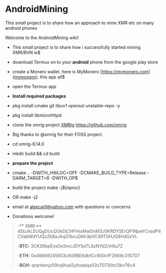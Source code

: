# AndroidMining
 This small project is to share how  an approach to mine XMR etc on many android phones
 
 Welcome to the AndroidMining wiki!

-  This small project is to share how  i successfully started  mining XMR/RVN w$
- download Termux on to your **android** phone from the google play store
- create a Monero wallet. here is MyMonero [https://mymonero.com](mymonero). this app all$
- open the Termux app
- **Install required packages**
- pkg install cmake git libuv1 openssl unstable-repo -y
- pkg install libmicrohttpd

- clone the xmrig project [XMRig](https://github.com/xmrig/xmrig) https://github.com/xmrig
- Big thanks to @xmrig for their FOSS project.
- cd xmrig-6.14.0
-  mkdir build && cd build
- **prepare the project**
- cmake .. -DWITH_HWLOC=OFF -DCMAKE_BUILD_TYPE=Release -DARM_TARGET=8 -DWITH_OP$
- build the project make -j$(nproc)
- OR make -j2 
- email at alexcarll@yahoo.com with questions or concerns
- Donations welcome! 

>
>
>-** XMR:** 45bJkL5UQgDUcQGkDjCHFHioMwDnM3J5KRDYSErQP1NpeYCvadP4CVabWdYUQzZkBaJAqG1bcuDAh3pVC49TSHJQ8HdGzVL
>
>
>-**BTC:** 3CKS6bpExsGxSmcJDYSeTL8zNYdZnh6u7Z
>
>
>-**ETH:** 0x46669245653c609BE6dbfCc900cfF2669c3157D7
>
>
>-**BCH:** qrqmkmjz09hq9vpl2yhxqdqx03z70730tcl3kn76c4

